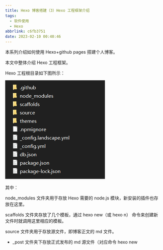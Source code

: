 ```yaml
---
title: Hexo 博客搭建（3）Hexo 工程框架介绍
tags:
  - 软件使用
  - Hexo
abbrlink: c6fb3751
date: 2023-02-10 00:40:46
---
```


本系列介绍如何使用 Hexo+github pages 搭建个人博客。

本文中整体介绍 Hexo 工程框架。

<!--more-->

Hexo 工程根目录如下图所示：

![image-20230210010722298](2023-02-10-Hexo-博客搭建（3）Hexo-工程框架介绍/image-20230210010722298.png)

其中：

node_modules 文件夹用于存放 Hexo 需要的 node.js 模块，新安装的插件也存放在这里。

scaffolds 文件夹存放了几个模板，通过 hexo new（或 hexo n） 命令来创建新文件时就调用这里相应的模板。

source 文件夹用于存放源文件，即博客正文的 md 文件。

- _post 文件夹下存放正式发布的 md 源文件（对应命令 hexo new <title>）
- _draft 文件夹存放 md 草稿，不会显示在发布的页面中（对应命令 hexo new draft <title>）
    - 可以通过 hexo publish <title> 将草稿移动到 _post 文件夹下
    - 也可以通过 --draft 参数来预览草稿，即 hexo g -s --draft
- hexo new page 命令创建的文件直接存放在 source 文件夹下（与 _post 同级）,也可以通过 -p 指定路径

thmes 文件夹用于存放主题文件

_config.yml 是站点的全局配置文件

db.json 是缓存文件

package.json 是项目的依赖包信息



执行 hexo g 命令生成页面后，工程根目录下会出现 public 文件夹

![image-20230210012826003](2023-02-10-Hexo-博客搭建（3）Hexo-工程框架介绍/image-20230210012826003.png)

里面存放着生成的静态页面的内容

![image-20230210012916487](2023-02-10-Hexo-博客搭建（3）Hexo-工程框架介绍/image-20230210012916487.png)

再输入 hexo s 即可通过浏览器预览页面了。



更新 hexo 工程配置、更换主题、添加源文件等操作之后，通过 hexo g -s 命令即可在本地通过浏览器预览新生成的页面。



此时，页面只是在本地显示，还不能通过 github.io 域名访问，后面将会介绍如何实现。
